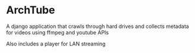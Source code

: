 # ArchTube
A django application that crawls through hard drives and collects metadata for videos using ffmpeg and youtube APIs

Also includes a player for LAN streaming
